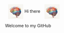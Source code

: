 <img src="https://raw.githubusercontent.com/melissamhansen/melissamhansen/main/il_1588xN.4633984845_klug.jpg" alt="Brain Art" width="50" style="vertical-align: middle; margin-left: 10px;"> Hi there <img src="https://raw.githubusercontent.com/melissamhansen/melissamhansen/main/il_1588xN.4633984845_klug.jpg" alt="Brain Art" width="50" style="vertical-align: middle; margin-left: 10px;">


 Welcome to my GitHub


<!--
**melissamhansen/melissamhansen** is a ✨ _special_ ✨ repository because its `README.md` (this file) appears on your GitHub profile.

Here are some ideas to get you started:

- 🔭 I’m currently working on ...
- 🌱 I’m currently learning ...
- 👯 I’m looking to collaborate on ...
- 🤔 I’m looking for help with ...
- 💬 Ask me about ...
- 📫 How to reach me: ...
- 😄 Pronouns: ...
- ⚡ Fun fact: ...
-->
